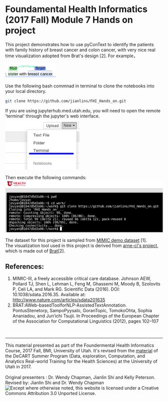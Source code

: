 # Foundamental Health Informatics (2017 Fall) Module 7 Hands on project
This project demonstrates how to use pyConText to identify the patients with family history of breast cancer and colon cancer, with very nice real time visualization adopted from Brat's design [2]. For example，

![pycontext visual](/img/snapshot3.png)



Use the following bash commnad in terminal to clone the notebooks into your local directory.
```bash
git clone https://github.com/jianlins/FHI_Hands_on.git
```
If you are using jupyterhub.med.utah.edu, you will need to open the remote 'terminal' through the jupyter's web interface.   
![remote terminal](/img/snapshot11.png)

Then execute the following commands:  
![remote terminal](/img/snapshot12.png)


The dataset for this project is sampled from [MIMIC demo dataset](https://physionet.org/mimic2/demo/) [1].  
The visualization tool used in this project is derived from [arne-cl's project](https://github.com/arne-cl/brat-embedded-visualization-examples/tree/master/js), which is made out of [Brat](http://http://brat.nlplab.org)[2].  

## References:
1. MIMIC-III, a freely accessible critical care database. Johnson AEW, Pollard TJ, Shen L, Lehman L, Feng M, Ghassemi M, Moody B, Szolovits P, Celi LA, and Mark RG. Scientific Data (2016). DOI: 10.1038/sdata.2016.35. Available at: http://www.nature.com/articles/sdata201635
2. BRAT:AWeb-basedToolforNLP-AssistedTextAnnotation. PontusStenetorp, SampoPyysalo, GoranTopic, TomokoOhta, Sophia Ananiadou, and Jun’ichi Tsujii. In Proceedings of the European Chapter of the Association for Computational Linguistics (2012), pages 102–107
  
  
    
<br/><hr/>This material presented as part of the Foundermental Health Informatics Course, 2017 Fall, BMI, University of Utah. It's revised from the <a href="https://github.com/UUDeCART/decart_rule_based_nlp">material</a> of the DeCART  Summer Program (Data, exploration, Computation, and Analytics Real-world Training for the Health Sciences) at the University of Utah in 2017. <br/><br/>Original presenters : Dr. Wendy Chapman, Jianlin Shi and Kelly Peterson.<br/>
Revised by: Jianlin Shi and Dr. Wendy Chapman<br/>
<img align="left" src="https://wiki.creativecommons.org/images/1/10/Cc.org_cc_by_license.jpg" alt="Except where otherwise noted, this website is licensed under a Creative Commons Attribution 3.0 Unported License.">
